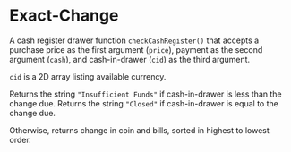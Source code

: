 # Exact-Change
A cash register drawer function `checkCashRegister()` that accepts a purchase price as the first argument (`price`), payment as the second argument (`cash`), and cash-in-drawer (`cid`) as the third argument.

`cid` is a 2D array listing available currency.

Returns the string `"Insufficient Funds"` if cash-in-drawer is less than the change due. Returns the string `"Closed"` if cash-in-drawer is equal to the change due.

Otherwise, returns change in coin and bills, sorted in highest to lowest order.
